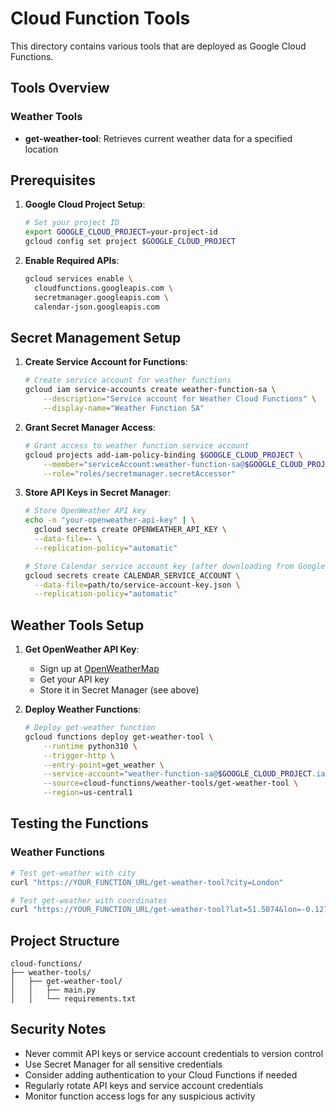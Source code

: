 # Cloud Function Tools

This directory contains various tools that are deployed as Google Cloud Functions.

## Tools Overview

### Weather Tools
- **get-weather-tool**: Retrieves current weather data for a specified location

## Prerequisites

1. **Google Cloud Project Setup**:
   ```bash
   # Set your project ID
   export GOOGLE_CLOUD_PROJECT=your-project-id
   gcloud config set project $GOOGLE_CLOUD_PROJECT
   ```

2. **Enable Required APIs**:
   ```bash
   gcloud services enable \
     cloudfunctions.googleapis.com \
     secretmanager.googleapis.com \
     calendar-json.googleapis.com
   ```

## Secret Management Setup

1. **Create Service Account for Functions**:
   ```bash
   # Create service account for weather functions
   gcloud iam service-accounts create weather-function-sa \
       --description="Service account for Weather Cloud Functions" \
       --display-name="Weather Function SA"
   ```

2. **Grant Secret Manager Access**:
   ```bash
   # Grant access to weather function service account
   gcloud projects add-iam-policy-binding $GOOGLE_CLOUD_PROJECT \
       --member="serviceAccount:weather-function-sa@$GOOGLE_CLOUD_PROJECT.iam.gserviceaccount.com" \
       --role="roles/secretmanager.secretAccessor"
   ```

3. **Store API Keys in Secret Manager**:
   ```bash
   # Store OpenWeather API key
   echo -n "your-openweather-api-key" | \
     gcloud secrets create OPENWEATHER_API_KEY \
     --data-file=- \
     --replication-policy="automatic"

   # Store Calendar service account key (after downloading from Google Cloud Console)
   gcloud secrets create CALENDAR_SERVICE_ACCOUNT \
     --data-file=path/to/service-account-key.json \
     --replication-policy="automatic"
   ```

## Weather Tools Setup

1. **Get OpenWeather API Key**:
   - Sign up at [OpenWeatherMap](https://openweathermap.org/api)
   - Get your API key
   - Store it in Secret Manager (see above)

2. **Deploy Weather Functions**:
   ```bash
   # Deploy get-weather function
   gcloud functions deploy get-weather-tool \
       --runtime python310 \
       --trigger-http \
       --entry-point=get_weather \
       --service-account="weather-function-sa@$GOOGLE_CLOUD_PROJECT.iam.gserviceaccount.com" \
       --source=cloud-functions/weather-tools/get-weather-tool \
       --region=us-central1
   ```

## Testing the Functions

### Weather Functions
```bash
# Test get-weather with city
curl "https://YOUR_FUNCTION_URL/get-weather-tool?city=London"

# Test get-weather with coordinates
curl "https://YOUR_FUNCTION_URL/get-weather-tool?lat=51.5074&lon=-0.1278"
```

## Project Structure
```
cloud-functions/
├── weather-tools/
│   ├── get-weather-tool/
│   │   ├── main.py
│   │   └── requirements.txt
```

## Security Notes
- Never commit API keys or service account credentials to version control
- Use Secret Manager for all sensitive credentials
- Consider adding authentication to your Cloud Functions if needed
- Regularly rotate API keys and service account credentials
- Monitor function access logs for any suspicious activity 